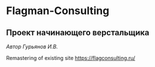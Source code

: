 # Flagman-Consulting
## Проект начинающего верстальщика

_Автор Гурьянов И.В._


Remastering of existing site
<https://flagconsulting.ru/>
